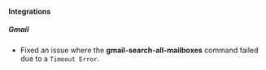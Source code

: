 #### Integrations
##### Gmail
- Fixed an issue where the **gmail-search-all-mailboxes** command failed due to a `Timeout Error`.